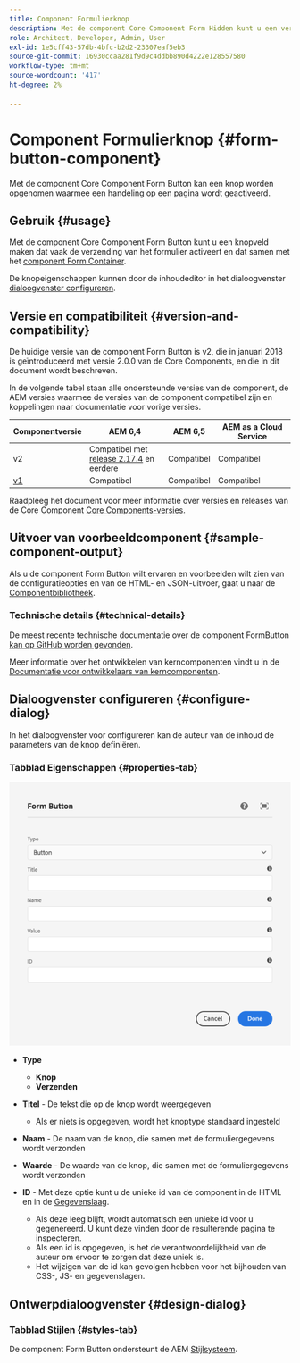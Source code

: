 ```yaml
---
title: Component Formulierknop
description: Met de component Core Component Form Hidden kunt u een verborgen veld in een formulier opnemen.
role: Architect, Developer, Admin, User
exl-id: 1e5cff43-57db-4bfc-b2d2-23307eaf5eb3
source-git-commit: 16930ccaa281f9d9c4ddbb890d4222e128557580
workflow-type: tm+mt
source-wordcount: '417'
ht-degree: 2%

---
```


# Component Formulierknop {#form-button-component}

Met de component Core Component Form Button kan een knop worden opgenomen waarmee een handeling op een pagina wordt geactiveerd.

## Gebruik {#usage}

Met de component Core Component Form Button kunt u een knopveld maken dat vaak de verzending van het formulier activeert en dat samen met het [component Form Container](form-container.md).

De knopeigenschappen kunnen door de inhoudeditor in het dialoogvenster [dialoogvenster configureren](#configure-dialog).

## Versie en compatibiliteit {#version-and-compatibility}

De huidige versie van de component Form Button is v2, die in januari 2018 is geïntroduceerd met versie 2.0.0 van de Core Components, en die in dit document wordt beschreven.

In de volgende tabel staan alle ondersteunde versies van de component, de AEM versies waarmee de versies van de component compatibel zijn en koppelingen naar documentatie voor vorige versies.

| Componentversie | AEM 6,4 | AEM 6,5 | AEM as a Cloud Service |
|--- |--- |--- |---|
| v2 | Compatibel met<br>[release 2.17.4](/help/versions.md) en eerdere | Compatibel | Compatibel |
| [v1](/help/components/v1/form-button-v1.md) | Compatibel | Compatibel | Compatibel |

Raadpleeg het document voor meer informatie over versies en releases van de Core Component [Core Components-versies](/help/versions.md).

## Uitvoer van voorbeeldcomponent {#sample-component-output}

Als u de component Form Button wilt ervaren en voorbeelden wilt zien van de configuratieopties en van de HTML- en JSON-uitvoer, gaat u naar de [Componentbibliotheek](https://adobe.com/go/aem_cmp_library_form_button).

### Technische details {#technical-details}

De meest recente technische documentatie over de component FormButton [kan op GitHub worden gevonden](https://adobe.com/go/aem_cmp_tech_form_button_v2).

Meer informatie over het ontwikkelen van kerncomponenten vindt u in de [Documentatie voor ontwikkelaars van kerncomponenten](/help/developing/overview.md).

## Dialoogvenster configureren {#configure-dialog}

In het dialoogvenster voor configureren kan de auteur van de inhoud de parameters van de knop definiëren.

### Tabblad Eigenschappen {#properties-tab}

![Het dialoogvenster Bewerken van component Form Button](/help/assets/form-button-edit.png)

* **Type**

   * **Knop**
   * **Verzenden**

* **Titel** - De tekst die op de knop wordt weergegeven

   * Als er niets is opgegeven, wordt het knoptype standaard ingesteld

* **Naam** - De naam van de knop, die samen met de formuliergegevens wordt verzonden
* **Waarde** - De waarde van de knop, die samen met de formuliergegevens wordt verzonden

* **ID** - Met deze optie kunt u de unieke id van de component in de HTML en in de [Gegevenslaag](/help/developing/data-layer/overview.md).
   * Als deze leeg blijft, wordt automatisch een unieke id voor u gegenereerd. U kunt deze vinden door de resulterende pagina te inspecteren.
   * Als een id is opgegeven, is het de verantwoordelijkheid van de auteur om ervoor te zorgen dat deze uniek is.
   * Het wijzigen van de id kan gevolgen hebben voor het bijhouden van CSS-, JS- en gegevenslagen.

## Ontwerpdialoogvenster {#design-dialog}

### Tabblad Stijlen {#styles-tab}

De component Form Button ondersteunt de AEM [Stijlsysteem](/help/get-started/authoring.md#component-styling).
